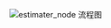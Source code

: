 ![estimater_node 流程图](https://pic-bed-1316053657.cos.ap-nanjing.myqcloud.com/img/estimater_node%20%E6%B5%81%E7%A8%8B%E5%9B%BE.png)

